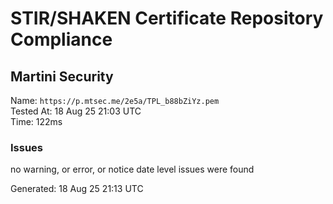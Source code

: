 # STIR/SHAKEN Certificate Repository Compliance

## Martini Security

Name: `https://p.mtsec.me/2e5a/TPL_b88bZiYz.pem`\
Tested At: 18 Aug 25 21:03 UTC\
Time: 122ms

### Issues

no warning, or error, or notice date level issues were found

Generated: 18 Aug 25 21:13 UTC